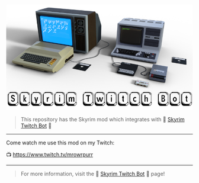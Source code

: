 ![Skyrim Twitch Bot](Images/SkyrimTwitchBot_blackText.png)

> This repository has the Skyrim mod which integrates with 🤖 [Skyrim Twitch Bot](https://github.com/mrowrpurr/SkyrimTwitchBot) 🐉

---

Come watch me use this mod on my Twitch:

📺 https://www.twitch.tv/mrowrpurr

---

> For more information, visit the 🤖 [Skyrim Twitch Bot](https://github.com/mrowrpurr/SkyrimTwitchBot) 🐉 page!
